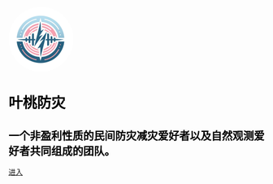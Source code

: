 <img alt="Logo" src=".\media\lpdp_logo.jpg" width="128px" height="128px" style="border-radius: 50%" align="center" />


# <font color="\#000000">叶桃防灾</font>
## <font color="\#000000">一个**非盈利性质**的民间防灾减灾爱好者以及自然观测爱好者共同组成的团队。</font>

[进入](/main_page.md)

<!-- <last-edited:RCBS> -->
<!-- <202402030337> -->
